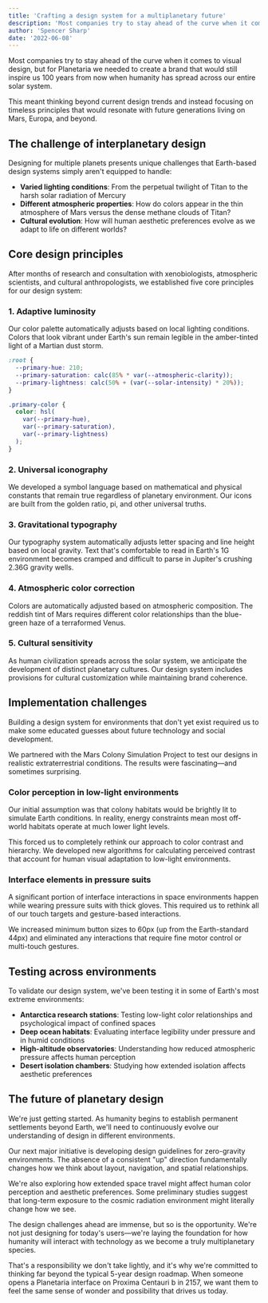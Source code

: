 ```yaml
---
title: 'Crafting a design system for a multiplanetary future'
description: 'Most companies try to stay ahead of the curve when it comes to visual design, but for Planetaria we needed to create a brand that would still inspire us 100 years from now when humanity has spread across our entire solar system.'
author: 'Spencer Sharp'
date: '2022-06-08'
---
```


Most companies try to stay ahead of the curve when it comes to visual design, but for Planetaria we needed to create a brand that would still inspire us 100 years from now when humanity has spread across our entire solar system.

This meant thinking beyond current design trends and instead focusing on timeless principles that would resonate with future generations living on Mars, Europa, and beyond.

## The challenge of interplanetary design

Designing for multiple planets presents unique challenges that Earth-based design systems simply aren't equipped to handle:

- **Varied lighting conditions**: From the perpetual twilight of Titan to the harsh solar radiation of Mercury
- **Different atmospheric properties**: How do colors appear in the thin atmosphere of Mars versus the dense methane clouds of Titan?
- **Cultural evolution**: How will human aesthetic preferences evolve as we adapt to life on different worlds?

## Core design principles

After months of research and consultation with xenobiologists, atmospheric scientists, and cultural anthropologists, we established five core principles for our design system:

### 1. Adaptive luminosity

Our color palette automatically adjusts based on local lighting conditions. Colors that look vibrant under Earth's sun remain legible in the amber-tinted light of a Martian dust storm.

```css
:root {
  --primary-hue: 210;
  --primary-saturation: calc(85% * var(--atmospheric-clarity));
  --primary-lightness: calc(50% + (var(--solar-intensity) * 20%));
}

.primary-color {
  color: hsl(
    var(--primary-hue),
    var(--primary-saturation),
    var(--primary-lightness)
  );
}
```

### 2. Universal iconography

We developed a symbol language based on mathematical and physical constants that remain true regardless of planetary environment. Our icons are built from the golden ratio, pi, and other universal truths.

### 3. Gravitational typography

Our typography system automatically adjusts letter spacing and line height based on local gravity. Text that's comfortable to read in Earth's 1G environment becomes cramped and difficult to parse in Jupiter's crushing 2.36G gravity wells.

### 4. Atmospheric color correction

Colors are automatically adjusted based on atmospheric composition. The reddish tint of Mars requires different color relationships than the blue-green haze of a terraformed Venus.

### 5. Cultural sensitivity

As human civilization spreads across the solar system, we anticipate the development of distinct planetary cultures. Our design system includes provisions for cultural customization while maintaining brand coherence.

## Implementation challenges

Building a design system for environments that don't yet exist required us to make some educated guesses about future technology and social development.

We partnered with the Mars Colony Simulation Project to test our designs in realistic extraterrestrial conditions. The results were fascinating—and sometimes surprising.

### Color perception in low-light environments

Our initial assumption was that colony habitats would be brightly lit to simulate Earth conditions. In reality, energy constraints mean most off-world habitats operate at much lower light levels.

This forced us to completely rethink our approach to color contrast and hierarchy. We developed new algorithms for calculating perceived contrast that account for human visual adaptation to low-light environments.

### Interface elements in pressure suits

A significant portion of interface interactions in space environments happen while wearing pressure suits with thick gloves. This required us to rethink all of our touch targets and gesture-based interactions.

We increased minimum button sizes to 60px (up from the Earth-standard 44px) and eliminated any interactions that require fine motor control or multi-touch gestures.

## Testing across environments

To validate our design system, we've been testing it in some of Earth's most extreme environments:

- **Antarctica research stations**: Testing low-light color relationships and psychological impact of confined spaces
- **Deep ocean habitats**: Evaluating interface legibility under pressure and in humid conditions
- **High-altitude observatories**: Understanding how reduced atmospheric pressure affects human perception
- **Desert isolation chambers**: Studying how extended isolation affects aesthetic preferences

## The future of planetary design

We're just getting started. As humanity begins to establish permanent settlements beyond Earth, we'll need to continuously evolve our understanding of design in different environments.

Our next major initiative is developing design guidelines for zero-gravity environments. The absence of a consistent "up" direction fundamentally changes how we think about layout, navigation, and spatial relationships.

We're also exploring how extended space travel might affect human color perception and aesthetic preferences. Some preliminary studies suggest that long-term exposure to the cosmic radiation environment might literally change how we see.

The design challenges ahead are immense, but so is the opportunity. We're not just designing for today's users—we're laying the foundation for how humanity will interact with technology as we become a truly multiplanetary species.

That's a responsibility we don't take lightly, and it's why we're committed to thinking far beyond the typical 5-year design roadmap. When someone opens a Planetaria interface on Proxima Centauri b in 2157, we want them to feel the same sense of wonder and possibility that drives us today.
